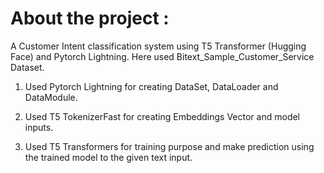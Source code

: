 # About the project :
A Customer Intent classification system using T5 Transformer (Hugging Face) and Pytorch Lightning. Here used Bitext_Sample_Customer_Service Dataset.

1. Used Pytorch Lightning for creating DataSet, DataLoader and DataModule.

2. Used T5 TokenizerFast for creating Embeddings Vector and model inputs.

3. Used T5 Transformers for training purpose and make prediction using the trained model to the given text input.
